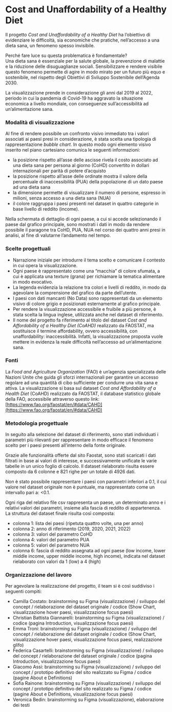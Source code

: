 # Cost and Unaffordability of a Healthy Diet

Il progetto _Cost and Unaffordability of a Healthy Diet_ ha l’obiettivo di evidenziare le difficoltà, sia economiche che pratiche, nell’accesso a una dieta sana, un fenomeno spesso invisibile.  

Perché fare luce su questa problematica è fondamentale?  
Una dieta sana è essenziale per la salute globale, la prevenzione di malattie e la riduzione delle disuguaglianze sociali. Sensibilizzare e rendere visibile questo fenomeno permette di agire in modo mirato per un futuro più equo e sostenibile, nel rispetto degli Obiettivi di Sviluppo Sostenibile dell’Agenda 2030.  

La visualizzazione prende in considerazione gli anni dal 2019 al 2022, periodo in cui la pandemia di Covid-19 ha aggravato la situazione economica a livello mondiale, con conseguenze sull’accessibilità ad un’alimentazione sana.  

### Modalità di visualizzazione  

Al fine di rendere possibile un confronto visivo immediato tra i valori associati ai paesi presi in considerazione, è stata scelta una tipologia di rappresentazione _bubble chart_. In questo modo ogni elemento visivo inserito nel piano cartesiano comunica le seguenti informazioni:  
- la posizione rispetto all’asse delle ascisse rivela il costo associato ad una dieta sana per persona al giorno (CoHD) convertito in dollari internazionali per parità di potere d’acquisto  
- la posizione rispetto all’asse delle ordinate mostra il valore della percentuale di inaccessibilità (PUA) della popolazione di un dato paese ad una dieta sana  
- la dimensione permette di visualizzare il numero di persone, espresso in milioni, senza accesso a una dieta sana (NUA)  
- il colore raggruppa i paesi presenti nel dataset in quattro categorie in base livello di reddito (income).

Nella schermata di dettaglio di ogni paese, a cui si accede selezionando il paese dal grafico principale, sono mostrati i dati in modo da rendere possibile il paragone tra CoHD, PUA, NUA nel corso dei quattro anni presi in analisi, al fine di valutarne l’andamento nel tempo.  

### Scelte progettuali  

- Narrazione iniziale per introdurre il tema scelto e comunicare il contesto in cui opera la visualizzazione.  
- Ogni paese è rappresentato come una “macchia” di colore sfumata, a cui è applicata una texture (grana) per richiamare la tematica alimentare in modo evocativo.  
- La legenda evidenzia la relazione tra colori e livelli di reddito, in modo da agevolare la comprensione del grafico da parte dell’utente.  
- I paesi con dati mancanti (No Data) sono rappresentati da un elemento visivo di colore grigio e posizionati esternamente al grafico principale.  
- Per rendere la visualizzazione accessibile e fruibile a più persone, è stata scelta la lingua inglese, utilizzata anche nel dataset di riferimento.  
- Il nome del progetto fa riferimento al titolo del dataset _Cost and Affordability of a Healthy Diet (CoAHD)_ realizzato da FAOSTAT, ma sostituisce il termine affordability, ovvero accessibilità, con unaffordability: inaccessibilità. Infatti, la visualizzazione proposta vuole mettere in evidenza la reale difficoltà nell’accesso ad un’alimentazione sana.  

### Fonti  

La _Food and Agriculture Organization_ (FAO) è un’agenzia specializzata delle Nazioni Unite che guida gli sforzi internazionali per garantire un accesso regolare ad una quantità di cibo sufficiente per condurre una vita sana e attiva. La visualizzazione si basa sul dataset _Cost and Affordability of a Health Diet_ (CoAHD) realizzato da FAOSTAT, il database statistico globale della FAO, accessibile attraverso questo link: [https://www.fao.org/faostat/en/#data/CAHD](https://www.fao.org/faostat/en/#data/CAHD)  

### Metodologia progettuale  

In seguito alla selezione del dataset di riferimento, sono stati individuati i parametri più rilevanti per rappresentare in modo efficace il fenomeno scelto per i paesi presenti all’interno della fonte originale.  

Grazie alle funzionalità offerte dal sito Faostat, sono stati scaricati i dati filtrati in base ai valori di interesse, e successivamente unificate le varie tabelle in un unico foglio di calcolo. Il dataset rielaborato risulta essere composto da 6 colonne e 821 righe per un totale di 4926 dati.  

Non è stato possibile rappresentare i paesi con parametri inferiori a 0.1, il cui valore nel dataset originale non è puntuale, ma rappresentato come un intervallo pari a: <0.1.  

Ogni riga del relativo file csv rappresenta un paese, un determinato anno e i relativi valori dei parametri, insieme alla fascia di reddito di appartenenza. La struttura del dataset finale risulta così composta:  
- colonna 1: lista dei paesi (ripetuta quattro volte, una per anno)  
- colonna 2: anno di riferimento (2019, 2020, 2021, 2022)  
- colonna 3: valori del parametro CoHD  
- colonna 4: valori del parametro PUA  
- colonna 5: valori del parametro NUA  
- colonna 6: fascia di reddito assegnata ad ogni paese (low income, lower middle income, upper middle income, high income), indicata nel dataset rielaborato con valori da 1 (low) a 4 (high)  

### Organizzazione del lavoro

Per agevolare la realizzazione del progetto, il team si è così suddiviso i seguenti compiti:  
- Camilla Costato: brainstorming su Figma (visualizzazione) / sviluppo del concept / rielaborazione del dataset originale / codice (Show Chart, visualizzazione hover paesi, visualizzazione focus paesi)  
- Christian Battista Giannarelli: brainstorming su Figma (visualizzazione) / codice (pagina Introduction, visualizzazione focus paesi)  
- Emma Troni: brainstorming su Figma (visualizzazione) / sviluppo del concept / rielaborazione del dataset originale / codice (Show Chart, visualizzazione hover paesi, visualizzazione focus paesi, realizzazione glifo)  
- Federica Casartelli: brainstorming su Figma (visualizzazione) / sviluppo del concept / rielaborazione del dataset originale / codice (pagina Introduction, visualizzazione focus paesi)  
- Giacomo Assi: brainstorming su Figma (visualizzazione) / sviluppo del concept / prototipo definitivo del sito realizzato su Figma / codice (pagine About e Definitions)  
- Sofia Rainone: brainstorming su Figma (visualizzazione) / sviluppo del concept / prototipo definitivo del sito realizzato su Figma / codice (pagine About e Definitions, visualizzazione focus paesi)  
- Veronica Bedin: brainstorming su Figma (visualizzazione), elaborazione dei testi  







